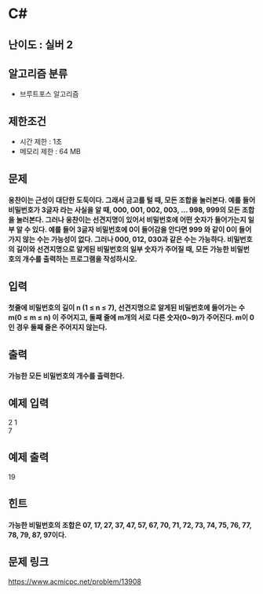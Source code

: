 # C#

## 난이도 : 실버 2

## 알고리즘 분류
  - 브루트포스 알고리즘

## 제한조건
  - 시간 제한 : 1초
  - 메모리 제한 : 64 MB

## 문제
#### 웅찬이는 근성이 대단한 도둑이다. 그래서 금고를 털 때, 모든 조합을 눌러본다. 예를 들어 비밀번호가 3글자 라는 사실을 알 때, 000, 001, 002, 003, … 998, 999의 모든 조합을 눌러본다. 그러나 웅찬이는 선견지명이 있어서 비밀번호에 어떤 숫자가 들어가는지 일부 알 수 있다. 예를 들어 3글자 비밀번호에 0이 들어감을 안다면 999 와 같이 0이 들어가지 않는 수는 가능성이 없다. 그러나 000, 012, 030과 같은 수는 가능하다. 비밀번호의 길이와 선견지명으로 알게된 비밀번호의 일부 숫자가 주어질 때, 모든 가능한 비밀번호의 개수를 출력하는 프로그램을 작성하시오.

## 입력
#### 첫줄에 비밀번호의 길이 n (1 ≤ n ≤ 7), 선견지명으로 알게된 비밀번호에 들어가는 수 m(0 ≤ m ≤ n) 이 주어지고, 둘째 줄에 m개의 서로 다른 숫자(0~9)가 주어진다. m이 0인 경우 둘째 줄은 주어지지 않는다.

## 출력
#### 가능한 모든 비밀번호의 개수를 출력한다.

## 예제 입력
2 1<br/>
7<br/>

## 예제 출력
19<br/>

## 힌트
#### 가능한 비밀번호의 조합은 07, 17, 27, 37, 47, 57, 67, 70, 71, 72, 73, 74, 75, 76, 77, 78, 79, 87, 97이다.

## 문제 링크
https://www.acmicpc.net/problem/13908